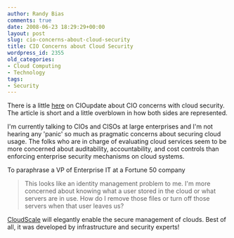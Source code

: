 ```yaml
---
author: Randy Bias
comments: true
date: 2008-06-23 18:29:29+00:00
layout: post
slug: cio-concerns-about-cloud-security
title: CIO Concerns about Cloud Security
wordpress_id: 2355
old_categories:
- Cloud Computing
- Technology
tags:
- Security
---
```


There is a little [here](http://www.cioupdate.com/article.php/10761_3752881_1) on CIOupdate about CIO concerns with cloud security.  The article is short and a little overblown in how both sides are represented.

I'm currently talking to CIOs and CISOs at large enterprises and I'm not hearing any 'panic' so much as pragmatic concerns about securing cloud usage.  The folks who are in charge of evaluating cloud services seem to be more concerned about auditability, accountability, and cost controls than enforcing enterprise security mechanisms on cloud systems.

To paraphrase a VP of Enterprise IT at a Fortune 50 company


<blockquote>
This looks like an identity management problem to me.  I'm more concerned about knowing what a user stored in the cloud or what servers are in use.  How do I remove those files or turn off those servers when that user leaves us?</blockquote>



[CloudScale](http://www.cloudscale.net) will elegantly enable the secure management of clouds.  Best of all, it was developed by infrastructure and security experts!
